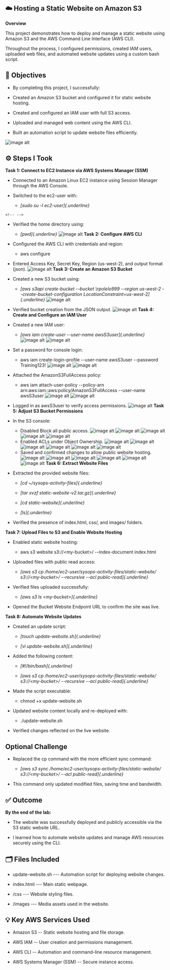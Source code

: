 ## ☁️ Hosting a Static Website on Amazon S3

**Overview**

This project demonstrates how to deploy and manage a static website
using Amazon S3 and the AWS Command Line Interface (AWS CLI).

Throughout the process, I configured permissions, created IAM users,
uploaded web files, and automated website updates using a custom bash
script.

## 🧠 Objectives

-   By completing this project, I successfully:

-   Created an Amazon S3 bucket and configured it for static website
    hosting.

-   Created and configured an IAM user with full S3 access.

-   Uploaded and managed web content using the AWS CLI.

-   Built an automation script to update website files efficiently.

![image alt](https://github.com/Reginald9999/aws-restart-journey/blob/d246fc15eb86b5e57ffbad82ccaa6f49a3be2ce8/Images/Lab%20Images/Compute/Creating%20Amazon%20EC2%20Instance/Screenshot%20(2274).png)

## ⚙️ Steps I Took

**Task 1: Connect to EC2 Instance via AWS Systems Manager (SSM)**

-   Connected to an Amazon Linux EC2 instance using Session Manager
    through the AWS Console.

-   Switched to the ec2-user with:

    -   *[sudo su -l ec2-user]{.underline}*

```{=html}
<!-- -->
```
-   Verified the home directory using:

    -   *[pwd]{.underline}*
![image alt](https://github.com/Reginald9999/aws-restart-journey/blob/d5918507cb159d3235f004c7cd11adabfb3d08d4/Images/Lab%20Images/Compute/Creating%20Amazon%20EC2%20Instance/Screenshot%20(2275).png)
**Task 2: Configure AWS CLI**

-   Configured the AWS CLI with credentials and region:

    -   aws configure

-   Entered Access Key, Secret Key, Region (us-west-2), and output
    format (json).
![image alt](https://github.com/Reginald9999/aws-restart-journey/blob/d5918507cb159d3235f004c7cd11adabfb3d08d4/Images/Lab%20Images/Compute/Creating%20Amazon%20EC2%20Instance/Screenshot%20(2276).png)
**Task 3: Create an Amazon S3 Bucket**

-   Created a new S3 bucket using:

    -   *[aws s3api create-bucket \--bucket \rpolelo999
        \--region us-west-2 \--create-bucket-configuration
        LocationConstraint=us-west-2]{.underline}*
![image alt](https://github.com/Reginald9999/aws-restart-journey/blob/d5918507cb159d3235f004c7cd11adabfb3d08d4/Images/Lab%20Images/Compute/Creating%20Amazon%20EC2%20Instance/Screenshot%20(2277).png)
-   Verified bucket creation from the JSON output.
![image alt](https://github.com/Reginald9999/aws-restart-journey/blob/d5918507cb159d3235f004c7cd11adabfb3d08d4/Images/Lab%20Images/Compute/Creating%20Amazon%20EC2%20Instance/Screenshot%20(2278).png)
**Task 4: Create and Configure an IAM User**

-   Created a new IAM user:

    -   *[aws iam create-user \--user-name awsS3user]{.underline}*
![image alt](https://github.com/Reginald9999/aws-restart-journey/blob/d5918507cb159d3235f004c7cd11adabfb3d08d4/Images/Lab%20Images/Compute/Creating%20Amazon%20EC2%20Instance/Screenshot%20(2280).png)
![image alt](https://github.com/Reginald9999/aws-restart-journey/blob/d5918507cb159d3235f004c7cd11adabfb3d08d4/Images/Lab%20Images/Compute/Creating%20Amazon%20EC2%20Instance/Screenshot%20(2281).png)
-   Set a password for console login:

    -   aws iam create-login-profile \--user-name awsS3user \--password
        Training123!
![image alt](https://github.com/Reginald9999/aws-restart-journey/blob/d5918507cb159d3235f004c7cd11adabfb3d08d4/Images/Lab%20Images/Compute/Creating%20Amazon%20EC2%20Instance/Screenshot%20(2282).png)
![image alt](https://github.com/Reginald9999/aws-restart-journey/blob/d5918507cb159d3235f004c7cd11adabfb3d08d4/Images/Lab%20Images/Compute/Creating%20Amazon%20EC2%20Instance/Screenshot%20(2283).png)
-   Attached the AmazonS3FullAccess policy:

    -   aws iam attach-user-policy \--policy-arn
        arn:aws:iam::aws:policy/AmazonS3FullAccess \--user-name
        awsS3user
![image alt](https://github.com/Reginald9999/aws-restart-journey/blob/d5918507cb159d3235f004c7cd11adabfb3d08d4/Images/Lab%20Images/Compute/Creating%20Amazon%20EC2%20Instance/Screenshot%20(2284).png)
![image alt](https://github.com/Reginald9999/aws-restart-journey/blob/d5918507cb159d3235f004c7cd11adabfb3d08d4/Images/Lab%20Images/Compute/Creating%20Amazon%20EC2%20Instance/Screenshot%20(2285).png)
-   Logged in as awsS3user to verify access permissions.
![image alt](https://github.com/Reginald9999/aws-restart-journey/blob/d5918507cb159d3235f004c7cd11adabfb3d08d4/Images/Lab%20Images/Compute/Creating%20Amazon%20EC2%20Instance/Screenshot%20(2288).png)
**Task 5: Adjust S3 Bucket Permissions**

-   In the S3 console:

    -   Disabled Block all public access.
![image alt](https://github.com/Reginald9999/aws-restart-journey/blob/d5918507cb159d3235f004c7cd11adabfb3d08d4/Images/Lab%20Images/Compute/Creating%20Amazon%20EC2%20Instance/Screenshot%20(2290).png) ![image alt](https://github.com/Reginald9999/aws-restart-journey/blob/d5918507cb159d3235f004c7cd11adabfb3d08d4/Images/Lab%20Images/Compute/Creating%20Amazon%20EC2%20Instance/Screenshot%20(2292).png) ![image alt](https://github.com/Reginald9999/aws-restart-journey/blob/d5918507cb159d3235f004c7cd11adabfb3d08d4/Images/Lab%20Images/Compute/Creating%20Amazon%20EC2%20Instance/Screenshot%20(2294).png)
![image alt](https://github.com/Reginald9999/aws-restart-journey/blob/d5918507cb159d3235f004c7cd11adabfb3d08d4/Images/Lab%20Images/Compute/Creating%20Amazon%20EC2%20Instance/Screenshot%20(2295).png) ![image alt](https://github.com/Reginald9999/aws-restart-journey/blob/d5918507cb159d3235f004c7cd11adabfb3d08d4/Images/Lab%20Images/Compute/Creating%20Amazon%20EC2%20Instance/Screenshot%20(2296).png) 
    -   Enabled ACLs under Object Ownership.
![image alt]() ![image alt]()
![image alt]() ![image alt]()
![image alt]() ![image alt]()
    -   Saved and confirmed changes to allow public website hosting.
![image alt]() ![image alt]()
![image alt]() ![image alt]()
![image alt]() ![image alt]()
**Task 6: Extract Website Files**

-   Extracted the provided website files:

    -   *[cd \~/sysops-activity-files]{.underline}*

    -   *[tar xvzf static-website-v2.tar.gz]{.underline}*

    -   *[cd static-website]{.underline}*

    -   *[ls]{.underline}*

-   Verified the presence of index.html, css/, and images/ folders.

**Task 7: Upload Files to S3 and Enable Website Hosting**

-   Enabled static website hosting:

    -   aws s3 website s3://\<my-bucket\>/ \--index-document index.html

-   Uploaded files with public read access:

    -   *[aws s3 cp /home/ec2-user/sysops-activity-files/static-website/
        s3://\<my-bucket\>/ \--recursive \--acl
        public-read]{.underline}*

-   Verified files uploaded successfully:

    -   *[aws s3 ls \<my-bucket\>]{.underline}*

-   Opened the Bucket Website Endpoint URL to confirm the site was live.

**Task 8: Automate Website Updates**

-   Created an update script:

    -   *[touch update-website.sh]{.underline}*

    -   *[vi update-website.sh]{.underline}*

-   Added the following content:

    -   *[#!/bin/bash]{.underline}*

    -   *[aws s3 cp /home/ec2-user/sysops-activity-files/static-website/
        s3://\<my-bucket\>/ \--recursive \--acl
        public-read]{.underline}*

-   Made the script executable:

    -   chmod +x update-website.sh

-   Updated website content locally and re-deployed with:

    -   ./update-website.sh

-   Verified changes reflected on the live website.

## Optional Challenge

-   Replaced the cp command with the more efficient sync command:

    -   *[aws s3 sync
        /home/ec2-user/sysops-activity-files/static-website/
        s3://\<my-bucket\>/ \--acl public-read]{.underline}*

-   This command only updated modified files, saving time and bandwidth.

## ✅ Outcome

**By the end of the lab:**

-   The website was successfully deployed and publicly accessible via
    the S3 static website URL.

-   I learned how to automate website updates and manage AWS resources
    securely using the CLI.

## 

## 🗂️ Files Included

-   update-website.sh --- Automation script for deploying website
    changes.

-   index.html --- Main static webpage.

-   /css --- Website styling files.

-   /images --- Media assets used in the website.

## 💡 Key AWS Services Used

-   Amazon S3 -- Static website hosting and file storage.

-   AWS IAM -- User creation and permissions management.

-   AWS CLI -- Automation and command-line resource management.

-   AWS Systems Manager (SSM) -- Secure instance access.

